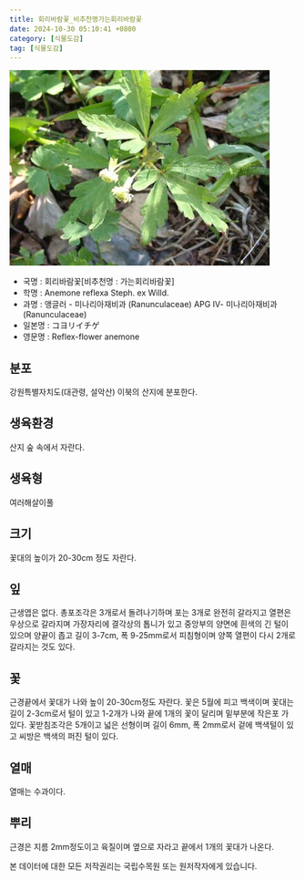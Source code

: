 ```yaml
---
title: 회리바람꽃_비추천명가는회리바람꽃
date: 2024-10-30 05:10:41 +0800
category: [식물도감]
tag: [식물도감]
---
```




![회리바람꽃[비추천명 : 가는회리바람꽃]](/assets/img/fileUpload/plants/basic/Ranunculaceae/Anemone/14087/1_th2.JPG)
- 국명 : 회리바람꽃[비추천명 : 가는회리바람꽃]
- 학명 : Anemone reflexa Steph. ex Willd.
- 과명 : 앵글러 - 미나리아재비과 (Ranunculaceae) APG Ⅳ- 미나리아재비과 (Ranunculaceae)
- 일본명 : コヨリイチゲ
- 영문명 : Reflex-flower anemone


## 분포
강원특별자치도(대관령, 설악산) 이북의 산지에 분포한다.
## 생육환경
산지 숲 속에서 자란다.
## 생육형
여러해살이풀
## 크기
꽃대의 높이가 20-30cm 정도 자란다.
## 잎
근생엽은 없다. 총포조각은 3개로서 돌려나기하며 포는 3개로 완전히 갈라지고 열편은 우상으로 갈라지며 가장자리에 결각상의 톱니가 있고 중앙부의 양면에 흰색의 긴 털이 있으며 양끝이 좁고 길이 3-7cm, 폭 9-25mm로서 피침형이며 양쪽 열편이 다시 2개로 갈라지는 것도 있다.
## 꽃
근경끝에서 꽃대가 나와 높이 20-30cm정도 자란다. 꽃은 5월에 피고 백색이며 꽃대는 길이 2-3cm로서 털이 있고 1-2개가 나와 끝에 1개의 꽃이 달리며 밑부분에 작은포 가 있다. 꽃받침조각은 5개이고 넓은 선형이며 길이 6mm, 폭 2mm로서 겉에 백색털이 있고 씨방은 백색의 퍼진 털이 있다.
## 열매
열매는 수과이다.
## 뿌리
근경은 지름 2mm정도이고 육질이며 옆으로 자라고 끝에서 1개의 꽃대가 나온다.






본 데이터에 대한 모든 저작권리는 국립수목원 또는 원저작자에게 있습니다.
